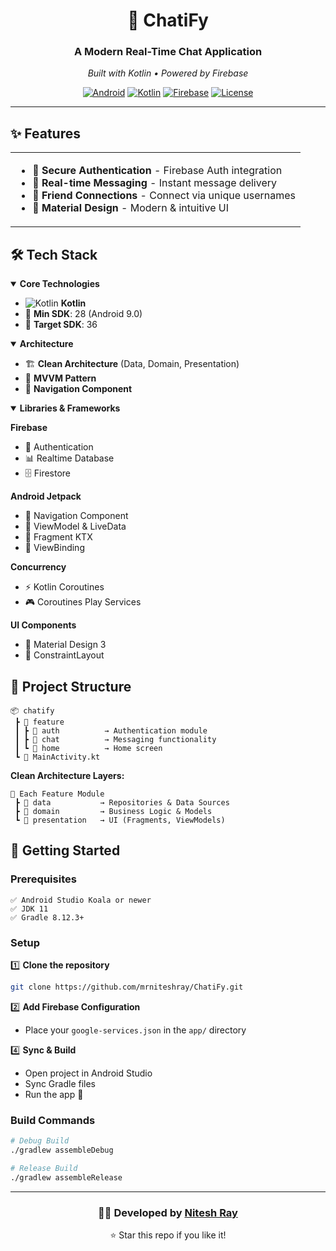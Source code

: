 <div align="center">

# 💬 ChatiFy

### A Modern Real-Time Chat Application

*Built with Kotlin • Powered by Firebase*

[![Android](https://img.shields.io/badge/Platform-Android-3DDC84?style=flat&logo=android&logoColor=white)](https://www.android.com/)
[![Kotlin](https://img.shields.io/badge/Language-Kotlin-7F52FF?style=flat&logo=kotlin&logoColor=white)](https://kotlinlang.org/)
[![Firebase](https://img.shields.io/badge/Backend-Firebase-FFCA28?style=flat&logo=firebase&logoColor=black)](https://firebase.google.com/)
[![License](https://img.shields.io/badge/License-MIT-blue.svg)](LICENSE)

</div>

---

## ✨ Features

<table>
<tr>
<td>

- 🔐 **Secure Authentication** - Firebase Auth integration
- 💬 **Real-time Messaging** - Instant message delivery
- 👥 **Friend Connections** - Connect via unique usernames
- 🎨 **Material Design** - Modern & intuitive UI

</td>
</tr>
</table>

## 🛠️ Tech Stack

<details open>
<summary><b>Core Technologies</b></summary>

- ![Kotlin](https://img.shields.io/badge/Kotlin-7F52FF?style=flat&logo=kotlin&logoColor=white) **Kotlin**
- 🎯 **Min SDK**: 28 (Android 9.0)
- 🚀 **Target SDK**: 36

</details>

<details open>
<summary><b>Architecture</b></summary>

- 🏗️ **Clean Architecture** (Data, Domain, Presentation)
- 📐 **MVVM Pattern**
- 🧭 **Navigation Component**

</details>

<details open>
<summary><b>Libraries & Frameworks</b></summary>

**Firebase**
- 🔑 Authentication
- 📊 Realtime Database
- 🗄️ Firestore

**Android Jetpack**
- 🧭 Navigation Component
- 🔄 ViewModel & LiveData
- 🧩 Fragment KTX
- 🔗 ViewBinding

**Concurrency**
- ⚡ Kotlin Coroutines
- 🎮 Coroutines Play Services

**UI Components**
- 🎨 Material Design 3
- 📱 ConstraintLayout

</details>

## 📁 Project Structure

```
📦 chatify
 ┣ 📂 feature
 ┃ ┣ 📂 auth          → Authentication module
 ┃ ┣ 📂 chat          → Messaging functionality
 ┃ ┗ 📂 home          → Home screen
 ┗ 📄 MainActivity.kt
```

**Clean Architecture Layers:**
```
📂 Each Feature Module
 ┣ 📂 data           → Repositories & Data Sources
 ┣ 📂 domain         → Business Logic & Models
 ┗ 📂 presentation   → UI (Fragments, ViewModels)
```

## 🚀 Getting Started

### Prerequisites

```
✅ Android Studio Koala or newer
✅ JDK 11
✅ Gradle 8.12.3+
```

### Setup

1️⃣ **Clone the repository**
```bash
git clone https://github.com/mrniteshray/ChatiFy.git
```

2️⃣ **Add Firebase Configuration**
- Place your `google-services.json` in the `app/` directory

4️⃣ **Sync & Build**
- Open project in Android Studio
- Sync Gradle files
- Run the app 🎉

### Build Commands

```bash
# Debug Build
./gradlew assembleDebug

# Release Build
./gradlew assembleRelease
```

---

<div align="center">

### 👨‍💻 Developed by [Nitesh Ray](https://github.com/mrniteshray)

⭐ Star this repo if you like it!

</div>
